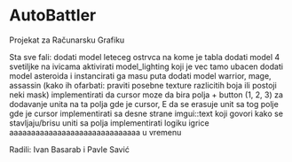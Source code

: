 # AutoBattler
Projekat za Računarsku Grafiku

Sta sve fali:
    dodati model leteceg ostrvca na kome je tabla
    dodati model 4 svetiljke na ivicama
    aktivirati model_lighting koji je vec tamo ubacen
    dodati model asteroida i instancirati ga masu puta
    dodati model warrior, mage, assassin (kako ih ofarbati: praviti posebne texture razlicitih boja ili postoji neki mask)
    implementirati da cursor moze da bira polja + button (1, 2, 3) za dodavanje unita na ta polja gde je cursor, E da se erasuje unit sa tog polje gde je cursor
    implementirati sa desne strane imgui::text koji govori kako se stavljaju/brisu uniti sa polja
    implementirati logiku igrice aaaaaaaaaaaaaaaaaaaaaaaaaaaaaa u vremenu

Radili:
    Ivan Basarab i Pavle Savić
